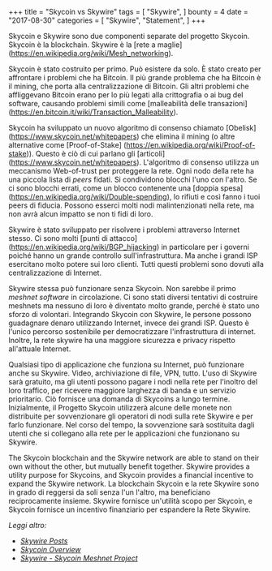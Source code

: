 +++
title = "Skycoin vs Skywire"
tags = [
    "Skywire",
]
bounty = 4
date = "2017-08-30"
categories = [
    "Skywire",
    "Statement",
]
+++

Skycoin e Skywire sono due componenti separate del progetto Skycoin.
Skycoin è la blockchain. Skywire è la [rete a maglie] (https://en.wikipedia.org/wiki/Mesh_networking).

Skycoin è stato costruito per primo. Può esistere da solo. È stato creato per affrontare
i problemi che ha Bitcoin. Il più grande problema che ha Bitcoin è il mining,
che porta alla centralizzazione di Bitcoin. Gli altri problemi che affliggevano Bitcoin
erano per lo più legati alla crittografia o ai bug del software, causando problemi simili
come [malleabilità delle transazioni] (https://en.bitcoin.it/wiki/Transaction_Malleability).

Skycoin ha sviluppato un nuovo algoritmo di consenso chiamato [Obelisk] (https://www.skycoin.net/whitepapers)
che elimina il mining (o altre alternative come
[Proof-of-Stake] (https://en.wikipedia.org/wiki/Proof-of-stake)).
Questo è ciò di cui parlano gli [articoli] (https://www.skycoin.net/whitepapers).
L'algoritmo di consenso utilizza un meccanismo Web-of-trust per proteggere la rete.
Ogni nodo della rete ha una piccola lista di *peers* fidati.
Si condividono blocchi l'uno con l'altro. Se ci sono blocchi errati, come un blocco
contenente una [doppia spesa] (https://en.wikipedia.org/wiki/Double-spending),
lo rifiuti e così fanno i tuoi peers di fiducia. Possono esserci molti nodi malintenzionati
nella rete, ma non avrà alcun impatto se non ti fidi di loro.

Skywire è stato sviluppato per risolvere i problemi attraverso Internet stesso. Ci sono
molti [punti di attacco] (https://en.wikipedia.org/wiki/BGP_hijacking) in particolare
per i governi poiché hanno un grande controllo sull'infrastruttura.
Ma anche i grandi ISP esercitano molto potere sui loro clienti.
Tutti questi problemi sono dovuti alla centralizzazione di Internet.

Skywire stessa può funzionare senza Skycoin. Non sarebbe il primo *meshnet
software* in circolazione. Ci sono stati diversi tentativi di costruire meshnets
ma nessuno di loro è diventato molto grande, perché è stato uno sforzo di volontari.
Integrando Skycoin con Skywire, le persone possono guadagnare denaro utilizzando
Internet, invece dei grandi ISP. Questo è l'unico percorso sostenibile per
democratizzare l'infrastruttura di internet. Inoltre, la rete skywire ha una
maggiore sicurezza e privacy rispetto all'attuale Internet.

Qualsiasi tipo di applicazione che funziona su Internet, può funzionare anche su
Skywire. Video, archiviazione di file, VPN, tutto. L'uso di Skywire sarà gratuito,
ma gli utenti possono pagare i nodi nella rete per l'inoltro del loro traffico, per ricevere
maggiore larghezza di banda e un servizio prioritario. Ciò fornisce una domanda di Skycoins 
a lungo termine. Inizialmente, il Progetto Skycoin utilizzerà alcune delle monete non distribuite
per sovvenzionare gli operatori di nodi sulla rete Skywire e per farlo funzionare.
Nel corso del tempo, la sovvenzione sarà sostituita dagli utenti che si collegano alla rete per le
applicazioni che funzionano su Skywire.

The Skycoin blockchain and the Skywire network are able to stand on their own
without the other, but mutually benefit together.  Skywire provides a utility
purpose for Skycoins, and Skycoin provides a financial incentive to expand the
Skywire network.
La blockchain Skycoin e la rete Skywire sono in grado di reggersi da soli
senza l'un l'altro, ma beneficiano reciprocamente insieme. Skywire fornisce un'utilità
scopo per Skycoin, e Skycoin fornisce un incentivo finanziario per espandere la
Rete Skywire.

*Leggi altro:*

* *[Skywire Posts](/categories/skywire/)*
* *[Skycoin Overview](/overview/skycoin-overview/)*
* *[Skywire - Skycoin Meshnet Project](/overview/skywire---skycoin-meshnet-project/)*
